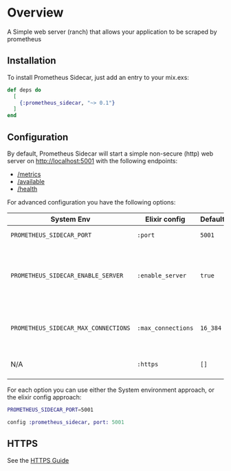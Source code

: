 # Overview

A Simple web server (ranch) that allows your application to be scraped by prometheus

## Installation

To install Prometheus Sidecar, just add an entry to your mix.exs:

```elixir
def deps do
  [
    {:prometheus_sidecar, "~> 0.1"}
  ]
end
```

## Configuration
By default, Prometheus Sidecar will start a simple non-secure (http) web server on [http://localhost:5001](http://localhost:5001) with
the following endpoints:
* [/metrics](http://localhost:5001/metrics) 
* [/available](http://localhost:5001/available) 
* [/health](http://localhost:5001/health) 

For advanced configuration you have the following options:

| System Env                            | Elixir config     | Default | Description                        |
| ------------------------------------- |-------------------| --------| ---------------------------------- |
| `PROMETHEUS_SIDECAR_PORT`             | `:port`           | `5001`  | Change the default port            |
| `PROMETHEUS_SIDECAR_ENABLE_SERVER`    | `:enable_server`  | `true`  | Do not start up the server. Similar to a `runtime: false` configuration, but allows for different values per environment. |
| `PROMETHEUS_SIDECAR_MAX_CONNECTIONS`  | `:max_connections`| `16_384`| Max connections. Same as [Plug.Cowboy's](https://hexdocs.pm/plug_cowboy/Plug.Cowboy.html) `:transport_options` value |
|  N/A                                  | `:https`          | `[]`    | Enables HTTPS and expects cert files. |
For each option you can use either the System environment approach, or the elixir config approach:
```bash
PROMETHEUS_SIDECAR_PORT=5001
```
```elixir
config :prometheus_sidecar, port: 5001
```

## HTTPS
See the [HTTPS Guide](./https.html)